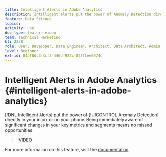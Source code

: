 ```yaml
---
title: Intelligent Alerts in Adobe Analytics
description: Intelligent alerts put the power of Anomaly Detection directly in your inbox or on your phone. Being immediately aware of significant changes in your key metrics and segments means no missed opportunities.
feature: Data Science
topics: 
activity: use
doc-type: feature video
team: Technical Marketing
kt: 2338
role: User, Developer, Data Engineer, Architect, Data Architect, Admin, Leader
level: Beginner
exl-id: 04af0dc3-3cf3-446d-924c-82f21ee6974c
---
```

# Intelligent Alerts in Adobe Analytics {#intelligent-alerts-in-adobe-analytics}

[!DNL Intelligent Alerts] put the power of [!UICONTROL Anomaly Detection] directly in your inbox or on your phone. Being immediately aware of significant changes in your key metrics and segments means no missed opportunities.

>[!VIDEO](https://video.tv.adobe.com/v/25446/?quality=12)

For more information on this feature, visit the [documentation](https://marketing.adobe.com/resources/help/en_US/analytics/analysis-workspace/intellligent_alerts.html).
